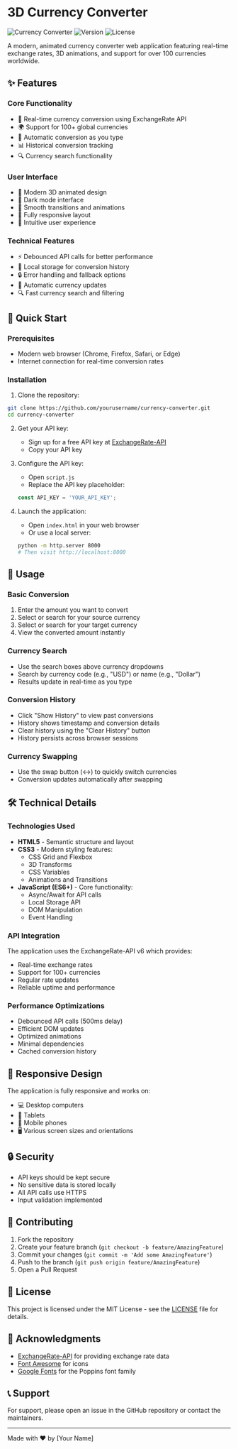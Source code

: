 # 3D Currency Converter

![Currency Converter](https://img.shields.io/badge/Currency-Converter-2ecc71?style=for-the-badge) 
![Version](https://img.shields.io/badge/Version-1.0.0-blue?style=for-the-badge)
![License](https://img.shields.io/badge/License-MIT-yellow?style=for-the-badge)

A modern, animated currency converter web application featuring real-time exchange rates, 3D animations, and support for over 100 currencies worldwide.

## ✨ Features

### Core Functionality
- 💱 Real-time currency conversion using ExchangeRate API
- 🌍 Support for 100+ global currencies
- 🔄 Automatic conversion as you type
- 📊 Historical conversion tracking
- 🔍 Currency search functionality

### User Interface
- 🎨 Modern 3D animated design
- 🌙 Dark mode interface
- 💫 Smooth transitions and animations
- 📱 Fully responsive layout
- 🎯 Intuitive user experience

### Technical Features
- ⚡ Debounced API calls for better performance
- 💾 Local storage for conversion history
- 🔒 Error handling and fallback options
- 🔄 Automatic currency updates
- 🔍 Fast currency search and filtering

## 🚀 Quick Start

### Prerequisites
- Modern web browser (Chrome, Firefox, Safari, or Edge)
- Internet connection for real-time conversion rates

### Installation

1. Clone the repository:
```bash
git clone https://github.com/yourusername/currency-converter.git
cd currency-converter
```

2. Get your API key:
   - Sign up for a free API key at [ExchangeRate-API](https://www.exchangerate-api.com/)
   - Copy your API key

3. Configure the API key:
   - Open `script.js`
   - Replace the API key placeholder:
   ```javascript
   const API_KEY = 'YOUR_API_KEY';
   ```

4. Launch the application:
   - Open `index.html` in your web browser
   - Or use a local server:
   ```bash
   python -m http.server 8000
   # Then visit http://localhost:8000
   ```

## 🎯 Usage

### Basic Conversion
1. Enter the amount you want to convert
2. Select or search for your source currency
3. Select or search for your target currency
4. View the converted amount instantly

### Currency Search
- Use the search boxes above currency dropdowns
- Search by currency code (e.g., "USD") or name (e.g., "Dollar")
- Results update in real-time as you type

### Conversion History
- Click "Show History" to view past conversions
- History shows timestamp and conversion details
- Clear history using the "Clear History" button
- History persists across browser sessions

### Currency Swapping
- Use the swap button (↔️) to quickly switch currencies
- Conversion updates automatically after swapping

## 🛠️ Technical Details

### Technologies Used
- **HTML5** - Semantic structure and layout
- **CSS3** - Modern styling features:
  - CSS Grid and Flexbox
  - 3D Transforms
  - CSS Variables
  - Animations and Transitions
- **JavaScript (ES6+)** - Core functionality:
  - Async/Await for API calls
  - Local Storage API
  - DOM Manipulation
  - Event Handling

### API Integration
The application uses the ExchangeRate-API v6 which provides:
- Real-time exchange rates
- Support for 100+ currencies
- Regular rate updates
- Reliable uptime and performance

### Performance Optimizations
- Debounced API calls (500ms delay)
- Efficient DOM updates
- Optimized animations
- Minimal dependencies
- Cached conversion history

## 📱 Responsive Design

The application is fully responsive and works on:
- 💻 Desktop computers
- 💪 Tablets
- 📱 Mobile phones
- 🖥️ Various screen sizes and orientations

## 🔒 Security

- API keys should be kept secure
- No sensitive data is stored locally
- All API calls use HTTPS
- Input validation implemented

## 🤝 Contributing

1. Fork the repository
2. Create your feature branch (`git checkout -b feature/AmazingFeature`)
3. Commit your changes (`git commit -m 'Add some AmazingFeature'`)
4. Push to the branch (`git push origin feature/AmazingFeature`)
5. Open a Pull Request

## 📝 License

This project is licensed under the MIT License - see the [LICENSE](LICENSE) file for details.

## 👏 Acknowledgments

- [ExchangeRate-API](https://www.exchangerate-api.com/) for providing exchange rate data
- [Font Awesome](https://fontawesome.com/) for icons
- [Google Fonts](https://fonts.google.com/) for the Poppins font family

## 📞 Support

For support, please open an issue in the GitHub repository or contact the maintainers.

---

Made with ❤️ by [Your Name] 